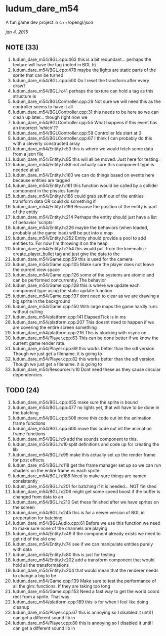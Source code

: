 # ludum_dare_m54

A fun game dev project in c++/opengl/json

*jan 4, 2015*

## NOTE (33)
1. ludum_dare_m54/BGL.cpp:463            this is a bit redundant... perhaps the texture will have the tag (noted in BGL.h)
2. ludum_dare_m54/BGL.cpp:478            maybe the lights are static parts of the sprite that can be turned
3. ludum_dare_m54/BGL.cpp:500            Do I reset the transform after every draw?
4. ludum_dare_m54/BGL.h:41               perhaps the texture can hold a tag as this structure is
5. ludum_dare_m54/BGLController.cpp:26   Not sure we will need this as the controller seems to have it all
6. ludum_dare_m54/BGLController.cpp:31   this needs to be here so we can clean up later... though right now we
7. ludum_dare_m54/BGLController.cpp:55   What happens if this event has an incorrect 'which'??
8. ludum_dare_m54/BGLController.cpp:58   Controller Ids start at 0
9. ludum_dare_m54/BGLController.cpp:67   I think I can probably do this with a cleverly constructed array
10. ludum_dare_m54/Entity.h:53           this is where we would fetch some data from a json file
11. ludum_dare_m54/Entity.h:85           this will all be moved. Just here for testing.
12. ludum_dare_m54/Entity.h:86           not actually sure this component type is needed at all
13. ludum_dare_m54/Entity.h:160          we can do things based on events here because entities are tagged
14. ludum_dare_m54/Entity.h:161          this function would be called by a collider comopnent in the physics family
15. ludum_dare_m54/Entity.h:186          could grab stuff out of the entities transform data OR could do something if
16. ludum_dare_m54/Entity.h:199          Because the position of the entity is part of the entity
17. ludum_dare_m54/Entity.h:214          Perhaps the entity should just have a list of behavior 'scripts'
18. ludum_dare_m54/Entity.h:226          maybe the behaviors (when loaded, probably at the game load) will be put into a map
19. ludum_dare_m54/Entity.h:252          Entity should provide a pool to add entities to. For now I'm throwing it on the heap
20. ludum_dare_m54/Entity.h:254          this would pull from the kinematic :: create_player_bullet tag and just give the data to the
21. ludum_dare_m54/Game.cpp:59           this is used for the camera
22. ludum_dare_m54/Game.cpp:105          Make sure the player does not leave the current view space
23. ludum_dare_m54/Game.cpp:126          some of the systems are atomic and can be performed concurrently. The behavior
24. ludum_dare_m54/Game.cpp:128          this is where we update each component type using the static update function
25. ludum_dare_m54/Game.cpp:137          dont need to clear as we are drawing a big sprite in the background
26. ludum_dare_m54/Game.cpp:150          With large maps the game hardly runs without culling
27. ludum_dare_m54/platform.cpp:141      ElapsedTick is in ms
28. ludum_dare_m54/platform.cpp:207      This doesnt need to happen if we are covering the entire screen something
29. ludum_dare_m54/platform.cpp:216      This is blocking with vsync on.
30. ludum_dare_m54/Player.cpp:63         This can be done better if we know the current game render rate. 
31. ludum_dare_m54/Player.cpp:69         this works better than the sdl version. Though we just get a filename. it is going to 
32. ludum_dare_m54/Player.cpp:82         this works better than the sdl version. Though we just get a filename. it is going to 
33. ludum_dare_m54/Resourcer.h:10        Dont need these as they cause circular dependencies.

## TODO (24)
1. ludum_dare_m54/BGL.cpp:455            make sure the sprite is bound
2. ludum_dare_m54/BGL.cpp:477            no lights yet, that will have to be done in the batching
3. ludum_dare_m54/BGL.cpp:508            move this code out int the animation frame functions
4. ludum_dare_m54/BGL.cpp:600            move this code out int the animation frame functions
5. ludum_dare_m54/BGL.h:9                add the sounds component to this.
6. ludum_dare_m54/BGL.h:10               split definitions and code up for creating the lib
7. ludum_dare_m54/BGL.h:95               make this actually set up the render frame for post effects
8. ludum_dare_m54/BGL.h:118              get the frame manager set up so we can run shaders on the entire frame vs each sprite
9. ludum_dare_m54/BGL.h:188              Need to make sure things are named consistently 
10. ludum_dare_m54/BGL.h:201             for batching if it is needed... NOT finished
11. ludum_dare_m54/BGL.h:206             might get some speed boost if the buffer is changed from data to an 
12. ludum_dare_m54/BGL.h:210             Get these finished after we have sprites on the screen
13. ludum_dare_m54/BGL.h:245             this is for a newer version of BGL in preperation for batching
14. ludum_dare_m54/BGLAudio.cpp:61       Before we use this function we need to make sure none of the channels are playing
15. ludum_dare_m54/Entity.h:49           if the component already exists we need to get rid of the old one
16. ludum_dare_m54/Entity.h:74           see if we can manipulate entities purely with data
17. ludum_dare_m54/Entity.h:80           this is just for testing
18. ludum_dare_m54/Entity.h:202          add a transform component that would hold all the transformations
19. ludum_dare_m54/Entity.h:204          that would mean that the renderer needs to change a big to be
20. ludum_dare_m54/Game.cpp:139          Make sure to test the performance of all the glm::functions. If they are taking too long
21. ludum_dare_m54/Game.cpp:153          Need a fast way to get the world coord rect from a sprite. That way 
22. ludum_dare_m54/platform.cpp:189      this is for when I feel like doing cleanup
23. ludum_dare_m54/Player.cpp:67         this is annoying so I disabled it until I can get a different sound lib in 
24. ludum_dare_m54/Player.cpp:80         this is annoying so I disabled it until I can get a different sound lib in 


